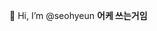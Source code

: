 👋 Hi, I’m @seohyeun
**어케 쓰는거임**


[Image]: [https://picsum.photos/500/300](https://blog.naver.com/xvx404/221506680261?photoView=11) "이미지입니다!"
<!---
seohyeun/seohyeun is a ✨ special ✨ repository because its `README.md` (this file) appears on your GitHub profile.
You can click the Preview link to take a look at your changes.
--->
